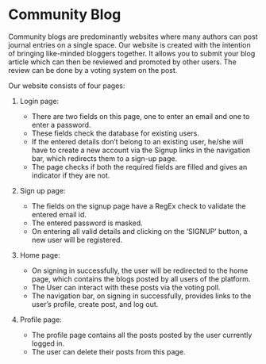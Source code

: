 # Community Blog

Community blogs are predominantly websites where many authors can post journal entries on a single space. Our website is created with the intention of bringing like-minded bloggers together. It allows you to submit your blog article which can then be reviewed and promoted by other users. The review can be done by a voting system on the post.

Our website consists of four pages:

1. Login page:
    * There are two fields on this page, one to enter an email and one to enter a password.
    * These fields check the database for existing users.
    * If the entered details don’t belong to an existing user, he/she will have to create a new account via the Signup links in the navigation bar, which redirects them to a sign-up page.
    * The page checks if both the required fields are filled and gives an indicator if they are not.

2. Sign up page:
    * The fields on the signup page have a RegEx check to validate the entered email id.
    * The entered password is masked.
    * On entering all valid details and clicking on the ‘SIGNUP’ button, a new user will be registered.

3. Home page:
    * On signing in successfully, the user will be redirected to the home page, which contains the blogs posted by all users of the platform.
    * The User can interact with these posts via the voting poll.
    * The navigation bar, on signing in successfully, provides links to the user’s profile, create post, and log out. 

4. Profile page:
    * The profile page contains all the posts posted by the user currently logged in. 
    * The user can delete their posts from this page. 